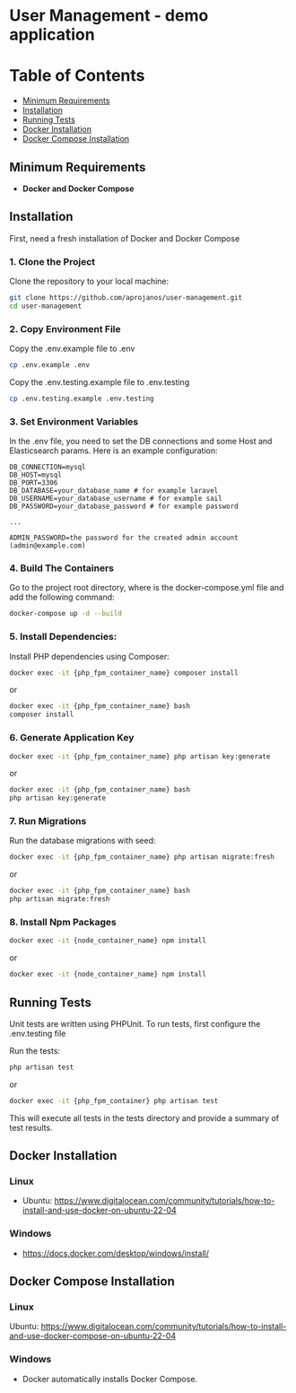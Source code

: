 # User Management - demo application

# Table of Contents

- [Minimum Requirements](#minimum-requirements)
- [Installation](#installation)
- [Running Tests](#running-tests)    
- [Docker Installation](#docker-installation)    
- [Docker Compose Installation](#docker-compose-installation)

## Minimum Requirements

- **Docker and Docker Compose**

## Installation

First, need a fresh installation of Docker and Docker Compose

### 1. Clone the Project

Clone the repository to your local machine:

```bash
git clone https://github.com/aprojanos/user-management.git
cd user-management
```

### 2. Copy Environment File

Copy the .env.example file to .env

```bash
cp .env.example .env
```

Copy the .env.testing.example file to .env.testing
```bash
cp .env.testing.example .env.testing
```

### 3. Set Environment Variables
In the .env file, you need to set the DB connections and some Host and Elasticsearch params.
Here is an example configuration:

```env
DB_CONNECTION=mysql
DB_HOST=mysql
DB_PORT=3306
DB_DATABASE=your_database_name # for example laravel
DB_USERNAME=your_database_username # for example sail
DB_PASSWORD=your_database_password # for example password

...

ADMIN_PASSWORD=the password for the created admin account (admin@example.com)
```

### 4. Build The Containers

Go to the project root directory, where is the docker-compose.yml file and add the following command:

```bash
docker-compose up -d --build
```

### 5. Install Dependencies:

Install PHP dependencies using Composer:

```bash
docker exec -it {php_fpm_container_name} composer install
```

or
```bash
docker exec -it {php_fpm_container_name} bash
composer install
```

### 6. Generate Application Key

```bash
docker exec -it {php_fpm_container_name} php artisan key:generate
```

or
```bash
docker exec -it {php_fpm_container_name} bash
php artisan key:generate
```


### 7. Run Migrations

Run the database migrations with seed:

```bash
docker exec -it {php_fpm_container_name} php artisan migrate:fresh
```

or

```bash
docker exec -it {php_fpm_container_name} bash
php artisan migrate:fresh
```

### 8. Install Npm Packages


```bash
docker exec -it {node_container_name} npm install
```

or

```bash
docker exec -it {node_container_name} npm install
```

## Running Tests

Unit tests are written using PHPUnit. To run tests, first configure the .env.testing file

Run the tests:

```bash
php artisan test
```

or

```bash
docker exec -it {php_fpm_container} php artisan test
```


This will execute all tests in the tests directory and provide a summary of test results.

## Docker Installation

### Linux

- Ubuntu: https://www.digitalocean.com/community/tutorials/how-to-install-and-use-docker-on-ubuntu-22-04

### Windows

- https://docs.docker.com/desktop/windows/install/

## Docker Compose Installation

### Linux

Ubuntu: https://www.digitalocean.com/community/tutorials/how-to-install-and-use-docker-compose-on-ubuntu-22-04

### Windows
- Docker automatically installs Docker Compose.
